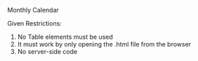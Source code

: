 Monthly Calendar 

Given Restrictions: 
1) No Table elements must be used
2) It must work by only opening the .html file from the browser
3) No server-side code
